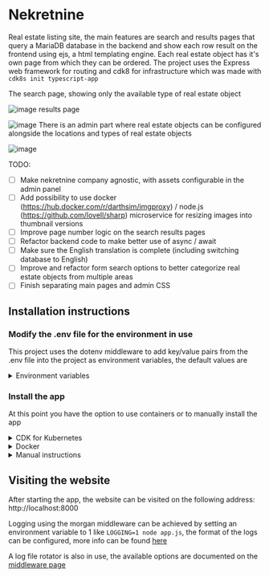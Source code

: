 # Nekretnine

Real estate listing site, the main features are search and results pages that query a MariaDB database in the backend and show each row result on the frontend using ejs, a html templating engine. Each real estate object has it's own page from which they can be ordered. The project uses the Express web framework for routing and cdk8 for infrastructure which was made with `cdk8s init typescript-app`

The search page, showing only the available type of real estate object

![image](https://user-images.githubusercontent.com/4060824/157556757-fdd17e59-82a2-4f39-be58-9d6043e820a9.png)
results page

![image](https://user-images.githubusercontent.com/4060824/157556804-d2cd9006-959b-4126-9f0c-6764873205b7.png)
There is an admin part where real estate objects can be configured alongside the locations and types of real estate objects

![image](https://user-images.githubusercontent.com/4060824/157557394-7bcf3f88-1d54-40cb-b400-35842970add9.png)

TODO:
- [ ] Make nekretnine company agnostic, with assets configurable in the admin panel
- [ ] Add possibility to use docker (https://hub.docker.com/r/darthsim/imgproxy) / node.js (https://github.com/lovell/sharp) microservice for resizing images into thumbnail versions
- [ ] Improve page number logic on the search results pages
- [ ] Refactor backend code to make better use of async / await
- [ ] Make sure the English translation is complete (including switching database to English)
- [ ] Improve and refactor form search options to better categorize real estate objects from multiple areas
- [ ] Finish separating main pages and admin CSS

## Installation instructions

### Modify the .env file for the environment in use

This project uses the dotenv middleware to add key/value pairs from the .env file into the project as environment variables, the default values are

<details>
  <summary>Environment variables</summary>

  ```bash
  NODE_ENV="production"
  ```

  Default production value, you may change it to development for debugging

  ```bash
  DB_HOST="db"
  ```

  Should be set to the address of the database

  ```bash
  DB_USER="testuser123"
  ```

  Should be set to the user who has control over the database

  ```bash
  DB_PASS="testpass123"
  ```

  The password of the user who has control over the database

  ```bash
  DB_DB="nekretnine"
  ```

  The name of the database itself

  ```bash
  DB_PORT="3306"
  ```

  The port of the database

  ```bash
  COOKIE_SECRET="testcookie123"
  ```

  Should be a random string, for cookie authentificaiton

  ```bash
  WEB_PASS="testpass123"
  ```

  The password to the admin part of the site, should be strong (minimum 8 characters consiting of at least 1 uppercase and lowercase letter, 1 number and 1 special character)

  ```bash
  WEB_PORT="8000"
  ```

  The port the website will listen on
</details>

### Install the app

At this point you have the option to use containers or to manually install the app

<details>
  <summary>CDK for Kubernetes</summary>

  cdk8 can be installed with `npm install -g cdk8s-cli typescript`

  Running `npm run build` will create a dist/nekretnine.k8s.yaml file which can be deployed with `kubectl apply -f dist/`

  The deployed cluster will be similar to to the one created by Docker compose in the Docker instructions
</details>

<details>
  <summary>Docker</summary>

  Docker can be found on the official site: https://www.docker.com

  Running `docker compose --env-file ../.env up` will build the Dockerfile in the root directory and start 2 containers, the nodejs site and a MariaDB database, populated with some sample data

  Alternatively, if you configured the .env file with another database you can skip using docker compose and run just the nodejs container like this:

  ```bash
  docker build -t nekretnine:latest .
  docker run --name nekretnine -d --restart unless-stopped -p 8000:8000 nekretnine:latest
  ```
</details>

<details>
  <summary>Manual instructions</summary>

  These commands should be run inside the root folder of the project, i'm assuming you'll be running them on Linux but they can easily be modified for Windows

  #### Install nodejs and the dependencies for the app

  Node.js can be found on the offical site: https://nodejs.org

  With Node.js installed, running `npm install` will download and install all the needed dependencies

  #### Import the database

  The database in use by the project is MariaDB which is cross compatible with MySQL, first the database for app should be created:

  ```bash
  mysql -u root -p -e "CREATE DATABASE nekretnine"
  ```

  Then the schema should be imported into the created database

  ```bash
  mysql -u root -p nekretnine < nekretnine.sql
  ```

  There is dummy data available in the repository with locations for the Niš, Serbia area. It can be imported like this:

  ```bash
  mysql -u root -p nekretnine < data.sql
  ```

  All of these commands will prompt for the password of the root user

  #### Running the app

  The app can be started with a shell script that will automatically start the app and restart it should it crash

  ```bash
  cd src && sh app.sh
  ```

  alternatively, the app.js file can be ran directly directly with npm

  ```bash
  npm start
  ```
</details>

## Visiting the website

After starting the app, the website can be visited on the following address: http://localhost:8000

Logging using the morgan middleware can be achieved by setting an environment variable to 1 like `LOGGING=1 node app.js`, the format of the logs can be configured, more info can be found [here](https://github.com/expressjs/morgan#predefined-formats)

A log file rotator is also in use, the available options are documented on the [middleware page](https://www.npmjs.com/package/rotating-file-stream#options)

